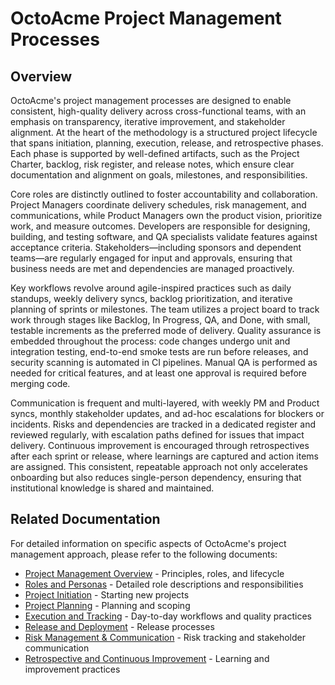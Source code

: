 # OctoAcme Project Management Processes

## Overview

OctoAcme's project management processes are designed to enable consistent, high-quality delivery across cross-functional teams, with an emphasis on transparency, iterative improvement, and stakeholder alignment. At the heart of the methodology is a structured project lifecycle that spans initiation, planning, execution, release, and retrospective phases. Each phase is supported by well-defined artifacts, such as the Project Charter, backlog, risk register, and release notes, which ensure clear documentation and alignment on goals, milestones, and responsibilities.

Core roles are distinctly outlined to foster accountability and collaboration. Project Managers coordinate delivery schedules, risk management, and communications, while Product Managers own the product vision, prioritize work, and measure outcomes. Developers are responsible for designing, building, and testing software, and QA specialists validate features against acceptance criteria. Stakeholders—including sponsors and dependent teams—are regularly engaged for input and approvals, ensuring that business needs are met and dependencies are managed proactively.

Key workflows revolve around agile-inspired practices such as daily standups, weekly delivery syncs, backlog prioritization, and iterative planning of sprints or milestones. The team utilizes a project board to track work through stages like Backlog, In Progress, QA, and Done, with small, testable increments as the preferred mode of delivery. Quality assurance is embedded throughout the process: code changes undergo unit and integration testing, end-to-end smoke tests are run before releases, and security scanning is automated in CI pipelines. Manual QA is performed as needed for critical features, and at least one approval is required before merging code.

Communication is frequent and multi-layered, with weekly PM and Product syncs, monthly stakeholder updates, and ad-hoc escalations for blockers or incidents. Risks and dependencies are tracked in a dedicated register and reviewed regularly, with escalation paths defined for issues that impact delivery. Continuous improvement is encouraged through retrospectives after each sprint or release, where learnings are captured and action items are assigned. This consistent, repeatable approach not only accelerates onboarding but also reduces single-person dependency, ensuring that institutional knowledge is shared and maintained.

## Related Documentation

For detailed information on specific aspects of OctoAcme's project management approach, please refer to the following documents:

- [Project Management Overview](octoacme-project-management-overview.md) - Principles, roles, and lifecycle
- [Roles and Personas](octoacme-roles-and-personas.md) - Detailed role descriptions and responsibilities
- [Project Initiation](octoacme-project-initiation.md) - Starting new projects
- [Project Planning](octoacme-project-planning.md) - Planning and scoping
- [Execution and Tracking](octoacme-execution-and-tracking.md) - Day-to-day workflows and quality practices
- [Release and Deployment](octoacme-release-and-deployment.md) - Release processes
- [Risk Management & Communication](octoacme-risks-and-communication.md) - Risk tracking and stakeholder communication
- [Retrospective and Continuous Improvement](octoacme-retrospective-and-continuous-improvement.md) - Learning and improvement practices

